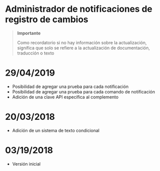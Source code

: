 # Administrador de notificaciones de registro de cambios

>**Importante**
>
>Como recordatorio si no hay información sobre la actualización, significa que solo se refiere a la actualización de documentación, traducción o texto

# 29/04/2019

- Posibilidad de agregar una prueba para cada notificación
- Posibilidad de agregar una prueba para cada comando de notificación
- Adición de una clave API específica al complemento

# 20/03/2018

- Adición de un sistema de texto condicional

# 03/19/2018

- Versión inicial

